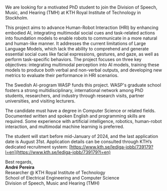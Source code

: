 We are looking for a motivated PhD student to join the Division of Speech, Music, and Hearing (TMH) at KTH Royal Institute of Technology in Stockholm.

This project aims to advance Human-Robot Interaction (HRI) by enhancing embodied AI, integrating multimodal social cues and task-related actions into foundation models to enable robots to communicate in a more natural and human-like manner. It addresses the current limitations of Large Language Models, which lack the ability to comprehend and generate essential social cues like facial expressions, gestures, and gaze, as well as perform task-specific behaviors. The project focuses on three key objectives: integrating multimodal perception into AI models, training these models to produce both verbal and non-verbal outputs, and developing new metrics to evaluate their performance in HRI scenarios.

The Swedish AI-program WASP funds this project. WASP's graduate school fosters a strong multidisciplinary, international network among PhD students, researchers, and industry through research visits, partner universities, and visiting lecturers.

The candidate must have a degree in Computer Science or related fields. Documented written and spoken English and programming skills are required. Some experience with artificial intelligence, robotics, human-robot interaction, and multimodal machine learning is preferred.

The student will start before mid-January of 2024, and the last application date is August 31st. Application details can be consulted through KTH’s dedicated recruitment system: [https://www.kth.se/lediga-jobb/739179?l=en](https://www.kth.se/lediga-jobb/739179?l=en)

Best regards,  
**André Pereira**  
Researcher @ KTH Royal Institute of Technology  
School of Electrical Engineering and Computer Science  
Division of Speech, Music and Hearing (TMH)
